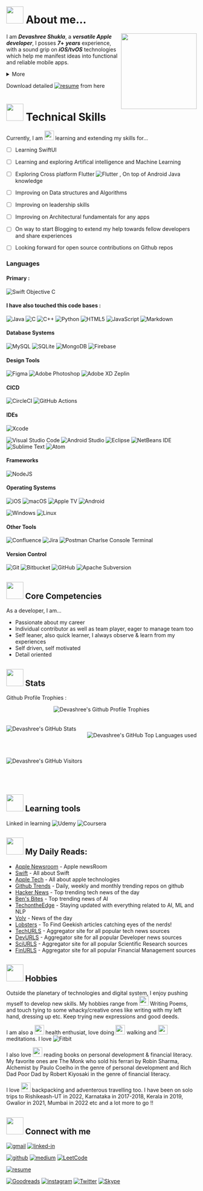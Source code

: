 # <img src="https://i.imgur.com/DGhmVO5.gif" width="45" />  About me...

<img align="right" src="https://i.imgur.com/x8XclAA.gif" width="200" />

I am **_Devashree Shukla_**, a **_versatile Apple developer_**, I posses <!--timespan:start(%d)(2015-06-01)-->**_7_+**<!--timespan:end(%d)(2015-06-05)--> **_years_** experience, with a sound grip on **_iOS/tvOS_** technologies which help me manifest ideas into functional and reliable mobile apps.

<details><summary>More</summary>
<p>

Currently, I am working with [Robosoft Technologies](https://www.robosoftin.com) team as a **_Senior Software Engineer_** to help them on simplyfying lives through digital transformations. I have been part of 2 Major projects, including Discovery's OTT platform and Govt's Income tax mobile apps for the goverment. 

> I utilise my knowledge  & skill-set in versatile ways to deliver values. I admire being a guide to all the junior team members and help them onboard and navigate the projects. I was recently awareded for being a emerging team-lead for one of the core modules in my OTT project. I've succesfully tackled time-sensitive high-priority tasks by collaborating with various stackholders precisely, along with my software development activities, resulted in avoiding compliance issues for the company. This gave me a lot of new insights & great learning opportuinities. I always focus on being invaluable asset for the companies I have worked with.

</p>
</details>



Download detailed  [![resume](https://img.shields.io/badge/Resume-4285F4?style=for-the-badge&logo=read-the-docs&logoColor=white)](https://drive.google.com/file/d/1os71aS26liSNITBMNaP-_RHYYGL2BooC/view?usp=share_link)  from here



# <img src="https://i.imgur.com/bgHtgeD.gif" width="45" /> Technical Skills 

Currently, I am <img src="https://i.imgur.com/S6FxPht.gif" width="25" /> learning and extending my skills for...
- [ ] Learning SwiftUI
- [ ] Learning and exploring Artifical intelligence and Machine Learning
- [ ] Exploring Cross platform Flutter ![Flutter](https://img.shields.io/badge/Flutter-%2302569B.svg?style=for-the-badge&logo=Flutter&logoColor=white) , On top of Android Java knowledge
- [ ] Improving on Data structures and Algorithms
- [ ] Improving on leadership skills 
- [ ] Improving on Architectural fundamentals for any apps
- [ ] On way to start Blogging to extend my help towards fellow developers and share experiences
- [ ] Looking forward for open source contributions on Github repos


  
### Languages

  #### Primary : 
  
  ![Swift](https://img.shields.io/badge/swift-F54A2A?style=for-the-badge&logo=swift&logoColor=white)
  Objective C
  
  #### I have also touched this code bases :
  
  ![Java](https://img.shields.io/badge/java-%23ED8B00.svg?style=for-the-badge&logo=java&logoColor=white)
  ![C](https://img.shields.io/badge/c-%2300599C.svg?style=for-the-badge&logo=c&logoColor=white)
  ![C++](https://img.shields.io/badge/c++-%2300599C.svg?style=for-the-badge&logo=c%2B%2B&logoColor=white)
  ![Python](https://img.shields.io/badge/python-3670A0?style=for-the-badge&logo=python&logoColor=ffdd54)
  ![HTML5](https://img.shields.io/badge/html5-%23E34F26.svg?style=for-the-badge&logo=html5&logoColor=white)
  ![JavaScript](https://img.shields.io/badge/javascript-%23323330.svg?style=for-the-badge&logo=javascript&logoColor=%23F7DF1E)
  ![Markdown](https://img.shields.io/badge/markdown-%23000000.svg?style=for-the-badge&logo=markdown&logoColor=white)
  
  
  
#### Database Systems
  
  ![MySQL](https://img.shields.io/badge/mysql-%2300f.svg?style=for-the-badge&logo=mysql&logoColor=white)
  ![SQLite](https://img.shields.io/badge/sqlite-%2307405e.svg?style=for-the-badge&logo=sqlite&logoColor=white)
  ![MongoDB](https://img.shields.io/badge/MongoDB-%234ea94b.svg?style=for-the-badge&logo=mongodb&logoColor=white)
  ![Firebase](https://img.shields.io/badge/Firebase-039BE5?style=for-the-badge&logo=Firebase&logoColor=white)
  
  
  
  #### Design Tools

  ![Figma](https://img.shields.io/badge/figma-%23F24E1E.svg?style=for-the-badge&logo=figma&logoColor=white)
  ![Adobe Photoshop](https://img.shields.io/badge/adobe%20photoshop-%2331A8FF.svg?style=for-the-badge&logo=adobe%20photoshop&logoColor=white)
  ![Adobe XD](https://img.shields.io/badge/Adobe%20XD-470137?style=for-the-badge&logo=Adobe%20XD&logoColor=#FF61F6)
  Zeplin
  
  

  #### CICD
  
  ![CircleCI](https://img.shields.io/badge/circle%20ci-%23161616.svg?style=for-the-badge&logo=circleci&logoColor=white)
  ![GitHub Actions](https://img.shields.io/badge/github%20actions-%232671E5.svg?style=for-the-badge&logo=githubactions&logoColor=white)
  
  
 
  #### IDEs

  ![Xcode](https://img.shields.io/badge/Xcode-007ACC?style=for-the-badge&logo=Xcode&logoColor=white)

  ![Visual Studio Code](https://img.shields.io/badge/Visual%20Studio%20Code-0078d7.svg?style=for-the-badge&logo=visual-studio-code&logoColor=white)
  ![Android Studio](https://img.shields.io/badge/Android%20Studio-3DDC84.svg?style=for-the-badge&logo=android-studio&logoColor=white)
  ![Eclipse](https://img.shields.io/badge/Eclipse-FE7A16.svg?style=for-the-badge&logo=Eclipse&logoColor=white)
  ![NetBeans IDE](https://img.shields.io/badge/NetBeansIDE-1B6AC6.svg?style=for-the-badge&logo=apache-netbeans-ide&logoColor=white)
  ![Sublime Text](https://img.shields.io/badge/sublime_text-%23575757.svg?style=for-the-badge&logo=sublime-text&logoColor=important)
  ![Atom](https://img.shields.io/badge/Atom-%2366595C.svg?style=for-the-badge&logo=atom&logoColor=white)
  
  

  #### Frameworks 

  ![NodeJS](https://img.shields.io/badge/node.js-6DA55F?style=for-the-badge&logo=node.js&logoColor=white)



  #### Operating Systems
  
  ![iOS](https://img.shields.io/badge/iOS-000000?style=for-the-badge&logo=ios&logoColor=white)
  ![macOS](https://img.shields.io/badge/mac%20os-000000?style=for-the-badge&logo=macos&logoColor=F0F0F0)
  ![Apple TV](https://img.shields.io/badge/Apple%20TV-000000?style=for-the-badge&logo=Apple%20TV&logoColor=white)
  ![Android](https://img.shields.io/badge/Android-3DDC84?style=for-the-badge&logo=android&logoColor=white)
  
  ![Windows](https://img.shields.io/badge/Windows-0078D6?style=for-the-badge&logo=windows&logoColor=white)
  ![Linux](https://img.shields.io/badge/Linux-FCC624?style=for-the-badge&logo=linux&logoColor=black)



  #### Other Tools
  
  ![Confluence](https://img.shields.io/badge/confluence-%23172BF4.svg?style=for-the-badge&logo=confluence&logoColor=white)
  ![Jira](https://img.shields.io/badge/jira-%230A0FFF.svg?style=for-the-badge&logo=jira&logoColor=white)
  ![Postman](https://img.shields.io/badge/Postman-FF6C37?style=for-the-badge&logo=postman&logoColor=white)
  Charlse
  Console
  Terminal
  
  
  
  #### Version Control 
  
  ![Git](https://img.shields.io/badge/git-%23F05033.svg?style=for-the-badge&logo=git&logoColor=white)
  ![Bitbucket](https://img.shields.io/badge/bitbucket-%230047B3.svg?style=for-the-badge&logo=bitbucket&logoColor=white)
  ![GitHub](https://img.shields.io/badge/github-%23121011.svg?style=for-the-badge&logo=github&logoColor=white)
  ![Apache Subversion](https://img.shields.io/badge/subversion-%23809CC9.svg?style=for-the-badge&logo=subversion&logoColor=white)
  
  
  
  <!--   #### Testing  -->
<!-- Unit testing, XCUITest --> 

<!-- - 🤖 &nbsp; I am also I, OOPS, Agile, Best coding skills, Protocols, MVVM-C, VIPER, TDD etc -->
  
<!-- #### - Servers -->



## <img src="https://i.imgur.com/lc6xs5e.gif" width="45" />  Core Competencies 
As a developer, I am...
- Passionate about my career
- Individual contributor as well as team player, eager to manage team too
- Self leaner, also quick learner, I always observe & learn from my experiences
- Self driven, self motivated
- Detail oriented



<!-- #### - Prtoject domains

#### - Workspace Setup

![Google](https://img.shields.io/badge/google-4285F4?style=for-the-badge&logo=google&logoColor=white)
![Google Chrome](https://img.shields.io/badge/Google%20Chrome-4285F4?style=for-the-badge&logo=GoogleChrome&logoColor=white)
![Safari](https://img.shields.io/badge/Safari-000000?style=for-the-badge&logo=Safari&logoColor=white)
![Dropbox](https://img.shields.io/badge/Dropbox-%233B4D98.svg?style=for-the-badge&logo=Dropbox&logoColor=white)
![Google Drive](https://img.shields.io/badge/Google%20Drive-4285F4?style=for-the-badge&logo=googledrive&logoColor=white)
![OneDrive](https://img.shields.io/badge/OneDrive-white?style=for-the-badge&logo=Microsoft%20OneDrive&logoColor=0078D4)



#### Websites I follow  -->
<!-- swift
swcurity related  -->
<!-- AI related  -->

<!-- #### RSS link ![Rss](https://img.shields.io/badge/rss-F88900?style=for-the-badge&logo=rss&logoColor=white) --> 

<!-- sw ethics, leader ethis  -->


<!-- travelleling/books/wrinting/hobbies  -->
<!-- In my free time, I try to learn new stuffs.  -->
<!-- Reading , Writing poems, Traveling, Exploring & learning things, Meditation -->

<!-- #### - Blogs  -->

<!-- ### Resume: [Click Here](https://solutioncoder.com/documents/resume-of-anil.pdf) -->

<!-- [!["Buy Me A Coffee"](https://www.buymeacoffee.com/assets/img/custom_images/orange_img.png)](https://www.buymeacoffee.com/anildewani) -->


## <img src="https://i.imgur.com/MRoZbvg.gif" width="45" /> Stats 

<div align="left">
   
  Github Profile Trophies :
  </br>
  <div align="center">
      <img src="https://github-profile-trophy.vercel.app/?username=ShuklaDevashree963&row=1&column=6&margin-h=8&theme=gruvbox&count_private=true&margin-w=15" alt="Devashree's Github Profile Trophies" />
  </div>
   
   </br>
   </br>
   
   <div align="left">
      <img align="left" src="https://github-readme-stats.vercel.app/api?username=ShuklaDevashree963&show_icons=true&theme=github_dark" alt="Devashree's GitHub Stats">
      </br>
      <img align="right" src="https://github-readme-stats.vercel.app/api/top-langs/?username=ShuklaDevashree963&langs_count=10&theme=github_dark" alt="Devashree's GitHub Top Languages used">
      </br>
   </div>
   
   </br>
   </br>
   </br>
   
   <div>
      <img src="https://visitor-badge.laobi.icu/badge?page_id=ShuklaDevashree963.ShuklaDevashree963" alt="Devashree's GitHub Visitors">
   </div>
   
   </br>
   </br>
   </br>
   
</div>



## <img src="https://i.imgur.com/S6FxPht.gif" width="45" /> Learning tools

Linked in learning
![Udemy](https://img.shields.io/badge/Udemy-A435F0?style=for-the-badge&logo=Udemy&logoColor=white)
![Coursera](https://img.shields.io/badge/Coursera-%230056D2.svg?style=for-the-badge&logo=Coursera&logoColor=white)



## <img src="https://user-images.githubusercontent.com/38584944/208281549-8adc00da-5b9a-49d0-9d03-748432e9dbf7.gif" width="45"> My Daily Reads:

- [Apple Newsroom](https://www.apple.com/newsroom/) - Apple newsRoom
- [Swift](https://docs.swift.org/swift-book/) - All about Swift 
- [Apple Tech](https://developer.apple.com/documentation/technologies) - All about apple technologies
- [Github Trends](https://github.com/trending/) - Daily, weekly and monthly trending repos on github
- [Hacker News](https://news.ycombinator.com/) - Top trending tech news of the day
- [Ben's Bites](https://www.bensbites.co) - Top trending news of AI
- [TechontheEdge](https://www.techontheedge.com/) - Staying updated with everything related to AI, ML and NLP
- [Volv](https://volvapp.page.link/BSQ4) - News of the day
- [Lobsters](https://lobste.rs/) - To Find Geekish articles catching eyes of the nerds!
- [TechURLS](https://techurls.com/) - Aggregator site for all popular tech news sources
- [DevURLS](https://devurls.com/) - Aggregator site for all popular Developer news sources
- [SciURLS](https://sciurls.com/) - Aggregator site for all popular Scientific Research sources
- [FinURLS](https://finurls.com/) - Aggregator site for all popular Financial Management sources



## <img src="https://i.imgur.com/lc6xs5e.gif" width="45" />  Hobbies

Outside the planetary of technologies and digital system, I enjoy pushing myself to develop new skills. My hobbies range from <img src="https://i.imgur.com/gDvk7LG.gif" width="25" /> Writing Poems, and touch tying to some whacky/creative ones like writing with my left hand, dressing up etc. Keep trying new expressions and good deeds.

I am also a <img src="https://i.imgur.com/vEduRau.gif" width="25" /> health enthusiat, love doing <img src="https://i.imgur.com/hcvXLSp.gif" width="25" /> walking and <img src="https://i.imgur.com/JJiFmWD.gif" width="25" /> meditations. I love ![Fitbit](https://img.shields.io/badge/fitbit-00B0B9?style=for-the-badge&logo=fitbit&logoColor=white)

I also love <img src="https://i.imgur.com/PqOiOdO.gif" width="25" /> reading books on personal development & financial literacy. My favorite ones are The Monk who sold his ferrari by Robin Sharma, Alchemist by Paulo Coelho in the genre of personal development and Rich Dad Poor Dad by Robert Kiyosaki in the genre of financial literacy.

I love <img src="https://i.imgur.com/4kCZkzu.gifbackpacking" width="25" /> backpacking and adventerous travelling too. I have been on solo trips to Rishikeash-UT in 2022, Karnataka in 2017-2018, Kerala in 2019, Gwalior in 2021, Mumbai in 2022 etc and a lot more to go !!



## <img src="https://i.imgur.com/YBAIdQC.gif" width="45" /> Connect with me 

[![gmail](https://img.shields.io/badge/Gmail-D14836?style=for-the-badge&logo=Gmail&logoColor=white)](mailto:shukladevashree963@gmail.com)
[![linked-in](https://img.shields.io/badge/Linked_In-0077B5?style=for-the-badge&logo=LinkedIn&logoColor=white)](https://www.linkedin.com/in/devashree-shukla/)


[![github](https://img.shields.io/badge/GitHub-000000?style=for-the-badge&logo=GitHub&logoColor=white)](https://github.com/ShuklaDevashree963)
[![medium](https://img.shields.io/badge/medium-000000?style=for-the-badge&logo=medium&logoColor=white)](https://devashree-shukla.medium.com/)
[![LeetCode](https://img.shields.io/badge/LeetCode-000000?style=for-the-badge&logo=LeetCode&logoColor=#d16c06)](https://leetcode.com/DevashreeShukla/)

[![resume](https://img.shields.io/badge/Resume-4285F4?style=for-the-badge&logo=read-the-docs&logoColor=white)](https://drive.google.com/file/d/1os71aS26liSNITBMNaP-_RHYYGL2BooC/view?usp=share_link)
<!-- [![portfolio](https://img.shields.io/badge/Portfolio-5340ff?style=for-the-badge&logo=Google-chrome&logoColor=white)](https://tapajyoti-bose.vercel.app/) -->

[![Goodreads](https://img.shields.io/badge/Goodreads-F3F1EA?style=for-the-badge&logo=goodreads&logoColor=372213)](https://goodreads.com/devashree-shukla)
[![instagram](https://img.shields.io/badge/Instagram-E4405F?style=for-the-badge&logo=instagram&logoColor=white)](https://www.instagram.com/oatza_1/)
[![Twitter](https://img.shields.io/badge/Twitter-%231DA1F2.svg?style=for-the-badge&logo=Twitter&logoColor=white)](https://twitter.com/devashri_iosdev)
[![Skype](https://img.shields.io/badge/Skype-%2300AFF0.svg?style=for-the-badge&logo=Skype&logoColor=white)](https://join.skype.com/invite/aFlR16NXozWQ)



